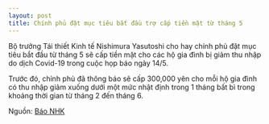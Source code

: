 ```yaml
---
layout: post
title: Chính phủ đặt mục tiêu bắt đầu trợ cấp tiền mặt từ tháng 5
---
```

Bộ trưởng Tái thiết Kinh tế Nishimura Yasutoshi cho hay chính phủ đặt mục tiêu bắt đầu từ tháng 5 sẽ cấp tiền mặt cho các hộ gia đình bị giảm thu nhập do dịch Covid-19 trong cuộc họp báo ngày 14/5.



Trước đó, chỉnh phủ đã thông báo sẽ cấp 300,000 yên cho mỗi hộ gia đình có thu nhập giảm xuống dưới một mức nhật định trong 1 tháng bất bì trong khoảng thời gian từ tháng 2 đến tháng 6.

Nguồn: [Báo NHK ](https://www.nhk.or.jp/politics/articles/statement/33770.html)
